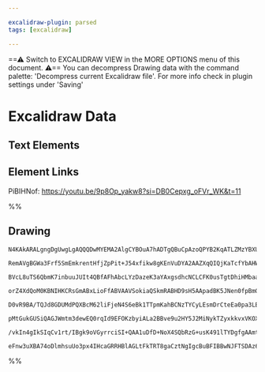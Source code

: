 ```yaml
---

excalidraw-plugin: parsed
tags: [excalidraw]

---
```

==⚠  Switch to EXCALIDRAW VIEW in the MORE OPTIONS menu of this document. ⚠== You can decompress Drawing data with the command palette: 'Decompress current Excalidraw file'. For more info check in plugin settings under 'Saving'


# Excalidraw Data

## Text Elements
## Element Links
PiBIHNof: https://youtu.be/9p8Op_yakw8?si=DB0Cepxg_oFVr_WK&t=11

%%
## Drawing
```compressed-json
N4KAkARALgngDgUwgLgAQQQDwMYEMA2AlgCYBOuA7hADTgQBuCpAzoQPYB2KqATLZMzYBXUtiRoIACyhQ4zZAHoFAc0JRJQgEYA6bGwC2CgF7N6hbEcK4OCtptbErHALRY8RMpWdx8Q1TdIEfARcZgRmBShcZQUebQB2bQAWGjoghH0EDihmbgBtcDBQMBKIEm4IAAVCACEASQAJADk2ADNUkshYRAqMzQRiYlxNYI7SzG5nJIAOAE5tWYBmWZ4e

RemAVgBGWa3Frf5SmEmkrentHfjZpPit+J54xfikw8gKEnVuDYA2AAZXqQIQjKaTcfYbAHWZSjND/QoCKCkNgAawQAGE2Pg2KQKojrMw4LhAtkxpBNLhsMjlEihBxiBisTiJHiOASiVkoKSIK1CPh8ABlWAw9CCDxc5iIlEIADqH0k3D48IgEqRqMFMGFysx5QBNJBHHCuTQByVbEJ2DUx2NvzhnQg1OEcDqxCNqDyAF0Aa1yJlndwOEI+QDCHSs

BVcL8uTS6QbmK7inbuuJUIt4QBfAFhAbcLYzDazeK3aYAxgsdhcNCLCFK0usTgtDhiHMbaabDbxaaLF5KwjMAAi6Sg2bQrQIYQBmmEdIAosFMtlXQGg0qhHAhkPiDnntNvi3ftNHgeAUQOMiKtJZPIlDBhFAhNp+gpZnBpgB5OAAfRguGRFGmAH5WAAXj7GpfjRBA4EwZQPzYAAxAA1UgP2lABpAAyKAgK2LYuSxSlh1QUd8HHJVmHcZMCk6MATW

orZ4XdQoM0KBNIHKCRsGmABxLioFfABVAAVSokiaQSkmRABHD9sH5AApadBK5JNen0fpBmGUYAQmNApm+RJbm+WZrmmGYbW+TsAStVBnB4Xdkh4X47m+ZzviSRZvgBd5iE+NAfltUpJCBEFOUrLZqztKFhQChFVXRTFsVxchWUJYlOQnCkqWjekEqZdAWTZNKuR5Pl1U1UUdTIyVUVlHz5TQRU7RVKUyuTLUxV1YR9UNHMATNClLRzG0AQdVdnVd

D0vR9BA/TQJd8GDUMdPQXBcM62liFjeN4S6eBk1TTpmKahBCNzTYCyLEsmDrCteEa0pa3LBsm2NJIeFmX4Ng2fZix7ftB0IxEhAQCcp2IWcMg5RdAwWlc11wDctxmXdpl+eIflmX67RPM8JAvORFAUG8hDvB8ECfF93y/H8/0AwgQLAiCoJg+CkJQjCsJwvC2AIzcRzHEGyIo/Idtozp6M6RiSjTcBPToXA4DgQUEeTBNoCCzIKiIEKxgYQgEAoG

pMtGukGUSiQAGJWmtm3dewEQ0rqId9EFOKzbyiALa2BBve9u2HY5J2MiNykTZyxkkvxVKOX90hHeduDeQFIU2oqzdDgge248D53XalWrfN4DOs/jjI87VFOKjT2PS/0AAlLrJC23rCkzgPsiD/R3wG2AhoCtvs47hPOCgODcH0XlrIiyAS5zjI4JH/lCCMZNHOL9uoE7wSsCgABBbXbogYJWnS1vZ6HsuolIPe47YCggtwPnUHm9fB8353pzpXfb

/vkIn4gIkSIqCv1rt/IBgk9oVGyrrciSI+QAA1uDfD+NoX4SQbRzG+usK491lTYDgfgAAmtwe4GxtAWRmEkb4aw0YuW7KUIwbADDcFYgwAgwNuC/GSExEBc965g2bhIaBGdqQkCXivBU/dRHEEFJBL4IjSAkAALJsGIAgT+mlCLEVIqUaR7sWFKhqJif+pBlDkgABQ8DuNQXg1jbHxBsVwjYABKLkdcEDKEDESKBZjcCWMWP8XgASbE0McdoFxEA

eFnw3uXBA74oDlmhsuUo3px4IHcaGRRHBlAGLtFkTRT8gaCztNgIgcBuBFIBBwNJFTSDAz6iTE8yYilRNKHYAAVggbAOR+TVLgCotRGiRhaIFhnCkCTGCCSYfgXJpQVISDCMEbp5YuT2wlAYCBPQ5ow2PDzVET9tHFNKPgUIe9lmTOmf6GGTFwBHW5LycILCZZpiAA==
```
%%